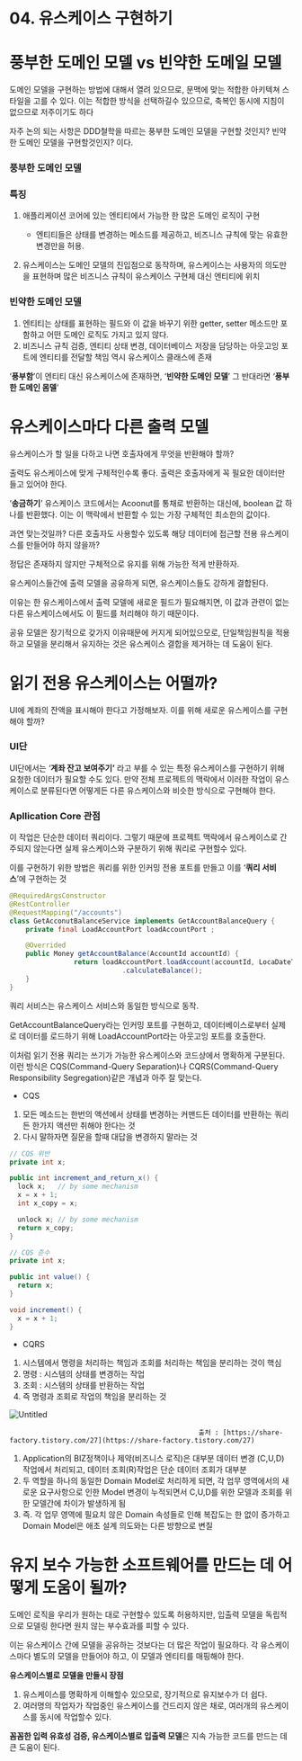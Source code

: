 # 04. 유스케이스 구현하기

# 풍부한 도메인 모델 vs 빈약한 도메일 모델

도메인 모델을 구현하는 방법에 대해서 열려 있으므로, 문맥에 맞는 적합한 아키텍쳐 스타일을 고를 수 있다. 이는 적합한 방식을 선택하길수 있으므로, 축복인 동시에 지침이 없으므로 저주이기도 하다

자주 논의 되는 사항은 DDD철학을 따르는 풍부한 도메인 모델을 구현할 것인지? 빈약한 도메인 모델을 구현할것인지? 이다.

### 풍부한 도메인 모델

### 특징

1. 애플리케이션 코어에 있는 엔티티에서 가능한 한 많은 도메인 로직이 구현

    - 엔티티들은 상태를 변경하는 메소드를 제공하고, 비즈니스 규칙에 맞는 유효한 변경만을 허용.

1. 유스케이스는 도메인 모델의 진입점으로 동작하며, 유스케이스는 사용자의 의도만을 표현하며 많은 비즈니스 규칙이 유스케이스 구현체 대신 엔티티에 위치

### 빈약한 도메인 모델

1. 엔티티는 상태를 표현하는 필드와 이 값을 바꾸기 위한 getter, setter 메소드만 포함하고 어떤 도메인 로직도 가지고 있지 않다.
2. 비즈니스 규칙 검증, 엔티티 상태 변경, 데이터베이스 저장을 담당하는 아웃고잉 포트에 엔티티를 전달할 책임 역시 유스케이스 클래스에 존재

‘**풍부함**’이 엔티티 대신 유스케이스에 존재하면, ‘**빈약한 도메인 모델**’ 그 반대라면 ‘**풍부한 도메인 몸델**’

# 유스케이스마다 다른 출력 모델

유스케이스가 할 일을 다하고 나면 호출자에게 무엇을 반환해야 할까?

출력도 유스케이스에 맞게 구체적인수록 좋다. 출력은 호출자에게 꼭 필요한 데이터만 들고 있어야 한다.

‘**송금하기**’ 유스케이스 코드에서는 Acoonut를 통채로 반환하는 대신에, boolean 값 하나를 반환했다. 이는 이 맥락에서 반환할 수 있는 가장 구체적인 최소한의 값이다.

과연 맞는것일까? 다른 호출자도 사용할수 있도록 해당 데이터에 접근할 전용 유스케이스를 만들어야 하지 않을까?

정답은 존재하지 않지만 구체적으로 유지를 위해 가능한 적게 반환하자.

유스케이스들간에 출력 모델을 공유하게 되면, 유스케이스들도 강하게 결합된다.

이유는 한 유스케이스에서 출력 모델에 새로운 필드가 필요해지면, 이 값과 관련이 없는 다른 유스케이스에서도 이 필드를 처리해야 하기 때문이다.

공유 모델은 장기적으로 갖가지 이유때문에 커지게 되어있으모로, 단일책임원칙을 적용하고 모델을 분리해서 유지하는 것은 유스케이스 결합을 제거하는 데 도움이 된다.

# 읽기 전용 유스케이스는 어떨까?

UI에 계좌의 잔액을 표시해야 한다고 가정해보자. 이를 위해 새로운 유스케이스를 구현해야 할까?

### UI단

UI단에서는 ‘**계좌 잔고 보여주기’** 라고 부를 수 있는 특정 유스케이스를 구현하기 위해 요청한 데이터가 필요할 수도 있다. 만약 전체 프로젝트의 맥락에서 이러한 작업이 유스케이스로 분류된다면 어떻게든 다른 유스케이스와 비슷한 방식으로 구현해야 한다.

### Apllication Core 관점

이 작업은 단순한 데이터 쿼리이다. 그렇기 때문에 프로젝트 맥락에서 유스케이스로 간주되지 않는다면 실제 유스케이스와 구분하기 위해 쿼리로 구현할수 있다.

이를 구현하기 위한 방법은 쿼리를 위한 인커밍 전용 포트를 만들고 이를 ‘**쿼리 서비스**’에 구현하는 것

```java
@RequiredArgsConstructor
@RestController
@RequestMapping("/accounts")
class GetAcconutBalanceService implements GetAccountBalanceQuery {
    private final LoadAccountPort loadAccountPort ;

    @Overrided
    public Money getAccountBalance(AccountId accountId) {
				return loadAccountPort.loadAccount(accountId, LocaDateTime.now())
							.calculateBalance();
    }
}
```

쿼리 서비스는 유스케이스 서비스와 동일한 방식으로 동작.

GetAccountBalanceQuery라는 인커밍 포트를 구현하고, 데이터베이스로부터 실제로 데이터를 로드하기 위해 LoadAccountPort라는 아웃고잉 포트를 호출한다.

이처럼 읽기 전용 쿼리는 쓰기가 가능한 유스케이스와 코드상에서 명확하게 구분된다. 이런 방식은 CQS(Command-Query Separation)나 CQRS(Command-Query Responsibility Segregation)같은 개념과 아주 잘 맞는다.

- CQS
1. 모든 메소드는 한번의 액션에서 상태를 변경하는 커맨드든 데이터를 반환하는 쿼리든 한가지 액션만 취해야 한다는 것
2. 다시 말하자면 질문을 할때 대답을 변경하지 말라는 것

```java
// CQS 위반
private int x;

public int increment_and_return_x() {
  lock x;   // by some mechanism
  x = x + 1;
  int x_copy = x;

  unlock x; // by some mechanism
  return x_copy;
}
```

```java
// CQS 준수
private int x;

public int value() {
  return x;
}

void increment() {
  x = x + 1;
}
```

- CQRS
1. 시스템에서 명령을 처리하는 책임과 조회를 처리하는 책임을 분리하는 것이 핵심
2. 명령 : 시스템의 상태를 변경하는 작업
3. 조회 : 시스템의 상태를 반환하는 작업
4. 즉 명령과 조회로 작업의 책임을 분리하는 것

![Untitled](https://s3-us-west-2.amazonaws.com/secure.notion-static.com/eb7e6a2d-7dfe-4710-bdb0-bd0aa534f874/Untitled.png)

                                                   출처 : [https://share-factory.tistory.com/27](https://share-factory.tistory.com/27)

1. Application의 BIZ정책이나 제약(비즈니스 로직)은 대부분 데이터 변경 (C,U,D) 작업에서 처리되고, 데이터 조회(R)작업은 단순 데이터 조회가 대부분
2. 두 역할을 하나의 동일한 Domain Model로 처리하게 되면, 각 업무 영역에서의 새로운 요구사항으로 인한 Model 변경이 누적되면서 C,U,D를 위한 모델과 조회를 위한 모델간에 차이가 발생하게 됨
3. 즉. 각 업무 영역에 필요치 않은 Domain 속성들로 인해 복잡도는 한 없이 증가하고 Domain Model은 애초 설계 의도와는 다른 방향으로 변질

# 유지 보수 가능한 소프트웨어를 만드는 데 어떻게 도움이 될까?

도메인 로직을 우리가 원하는 대로 구현할수 있도록 허용하지만, 입출력 모델을 독립적으로 모델링 한다면 원치 않는 부수효과를 피할 수 있다.

이는 유스케이스 간에 모델을 공유하는 것보다는 더 많은 작업이 필요하다. 각 유스케이스마다 별도의 모델을 만들어야 하고, 이 모델과 엔티티를 매핑해야 한다.

**유스케이스별로 모델을 만들시 장점**

1. 유스케이스를 명확하게 이해할수 있으모로, 장기적으로 유지보수가 더 쉽다.
2. 여러명의 작업자가 작업중인 유스케이스를 건드리지 않은 채로, 여러개의 유스케이스를 동시에 작업할수 있다.

**꼼꼼한 입력 유효성 검증, 유스케이스별로 입출력 모델**은 지속 가능한 코드를 만드는 데 큰 도움이 된다.

